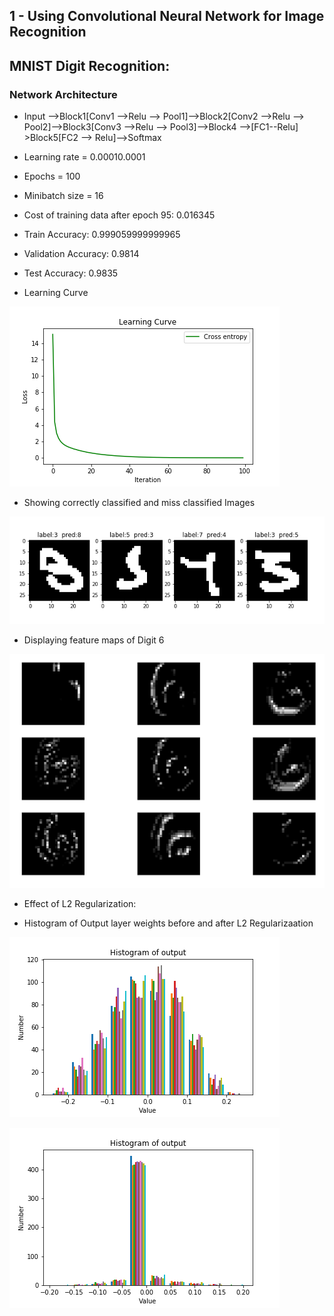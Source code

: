 
## 1 - Using Convolutional Neural Network for Image Recognition
## MNIST Digit Recognition:
### Network Architecture
- Input -->Block1[Conv1 -->Relu --> Pool1]-->Block2[Conv2 -->Relu --> Pool2]-->Block3[Conv3 -->Relu --> Pool3]-->Block4 -->[FC1--Relu] >Block5[FC2 --> Relu]-->Softmax
- Learning rate = 0.00010.0001

- Epochs = 100
- Minibatch size = 16
- Cost of training data after epoch 95: 0.016345
- Train Accuracy: 0.999059999999965
- Validation Accuracy: 0.9814
- Test Accuracy: 0.9835
- Learning Curve

![result](./1-MNIST_source/Learning%20Curve%20after%20adding%20L2.png)


- Showing correctly classified and miss classified Images

![result](./1-MNIST_source/miss_classfied%20after%20adding%20L2.png)


- Displaying feature maps of Digit 6

![result](./1-MNIST_source/featuremap1-6.png)


- Effect of L2 Regularization: 

- Histogram of Output layer weights before and after L2 Regularizaation

![result](./1-MNIST_source/Histogram%20of%20output.png)

![result](./1-MNIST_source/Histogram%20of%20output%20after%20adding%20L2.png)

